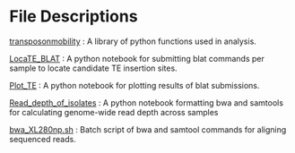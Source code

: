 # File Descriptions

[transposonmobility](https://github.com/magwenelab/Transposon-mobility/blob/main/SCRIPTS/transposonmobility.py) : A library of python functions used in analysis.

[LocaTE_BLAT](https://github.com/magwenelab/Transposon-mobility/blob/main/SCRIPTS/LocaTE_BLAT.ipynb) : A python notebook for submitting blat commands per sample to locate candidate TE insertion sites.

[Plot_TE](https://github.com/magwenelab/Transposon-mobility/blob/main/SCRIPTS/Plot_TE.ipynb) : A python notebook for plotting results of blat submissions. 

[Read_depth_of_isolates](https://github.com/magwenelab/Transposon-mobility/blob/main/SCRIPTS/Read_depth_of_isolates.ipynb) : A python notebook formatting bwa and samtools for calculating genome-wide read depth across samples

[bwa_XL280np.sh]() : Batch script of bwa and samtool commands for aligning sequenced reads.